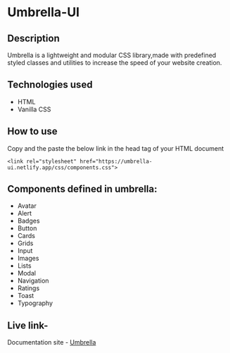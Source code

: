 
# Umbrella-UI

## Description
Umbrella is a lightweight and modular CSS library,made with predefined styled 
classes and utilities to increase the speed of your website creation.

## Technologies used
- HTML
- Vanilla CSS

## How to use
Copy and the paste the below link in the head tag of your HTML document

`<link rel="stylesheet" href="https://umbrella-ui.netlify.app/css/components.css">`

## Components defined in umbrella:
- Avatar
- Alert
- Badges
- Button
- Cards
- Grids
- Input
- Images
- Lists
- Modal
- Navigation
- Ratings
- Toast
- Typography

## Live link-
Documentation site - [Umbrella](https://umbrella-ui.netlify.app/)
